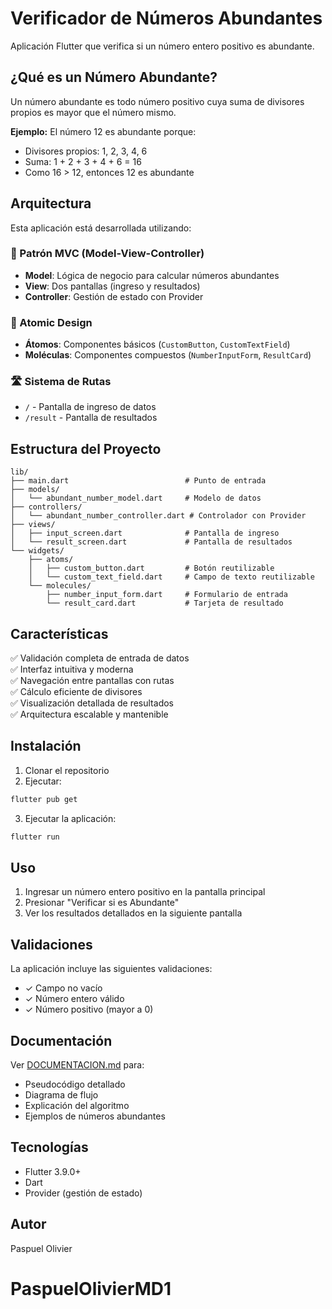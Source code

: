 # Verificador de Números Abundantes

Aplicación Flutter que verifica si un número entero positivo es abundante.

## ¿Qué es un Número Abundante?

Un número abundante es todo número positivo cuya suma de divisores propios es mayor que el número mismo.

**Ejemplo:** El número 12 es abundante porque:
- Divisores propios: 1, 2, 3, 4, 6
- Suma: 1 + 2 + 3 + 4 + 6 = 16
- Como 16 > 12, entonces 12 es abundante

## Arquitectura

Esta aplicación está desarrollada utilizando:

### 📐 Patrón MVC (Model-View-Controller)
- **Model**: Lógica de negocio para calcular números abundantes
- **View**: Dos pantallas (ingreso y resultados)
- **Controller**: Gestión de estado con Provider

### 🧬 Atomic Design
- **Átomos**: Componentes básicos (`CustomButton`, `CustomTextField`)
- **Moléculas**: Componentes compuestos (`NumberInputForm`, `ResultCard`)

### 🛣️ Sistema de Rutas
- `/` - Pantalla de ingreso de datos
- `/result` - Pantalla de resultados

## Estructura del Proyecto

```
lib/
├── main.dart                          # Punto de entrada
├── models/
│   └── abundant_number_model.dart     # Modelo de datos
├── controllers/
│   └── abundant_number_controller.dart # Controlador con Provider
├── views/
│   ├── input_screen.dart              # Pantalla de ingreso
│   └── result_screen.dart             # Pantalla de resultados
└── widgets/
    ├── atoms/
    │   ├── custom_button.dart         # Botón reutilizable
    │   └── custom_text_field.dart     # Campo de texto reutilizable
    └── molecules/
        ├── number_input_form.dart     # Formulario de entrada
        └── result_card.dart           # Tarjeta de resultado
```

## Características

✅ Validación completa de entrada de datos  
✅ Interfaz intuitiva y moderna  
✅ Navegación entre pantallas con rutas  
✅ Cálculo eficiente de divisores  
✅ Visualización detallada de resultados  
✅ Arquitectura escalable y mantenible  

## Instalación

1. Clonar el repositorio
2. Ejecutar:
```bash
flutter pub get
```

3. Ejecutar la aplicación:
```bash
flutter run
```

## Uso

1. Ingresar un número entero positivo en la pantalla principal
2. Presionar "Verificar si es Abundante"
3. Ver los resultados detallados en la siguiente pantalla

## Validaciones

La aplicación incluye las siguientes validaciones:
- ✓ Campo no vacío
- ✓ Número entero válido
- ✓ Número positivo (mayor a 0)

## Documentación

Ver [DOCUMENTACION.md](DOCUMENTACION.md) para:
- Pseudocódigo detallado
- Diagrama de flujo
- Explicación del algoritmo
- Ejemplos de números abundantes

## Tecnologías

- Flutter 3.9.0+
- Dart
- Provider (gestión de estado)

## Autor

Paspuel Olivier

# PaspuelOlivierMD1

